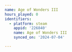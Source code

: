 ```yaml
---
name: Age of Wonders III
hours_played: 0
identifiers:
  - platform: steam
    appid: '226840'
    name: Age of Wonders III
    synced_on: '2024-07-04'

---
```

